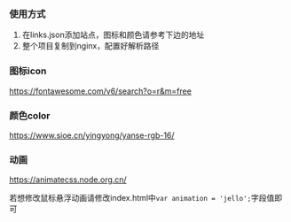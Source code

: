 ### 使用方式

1. 在links.json添加站点，图标和颜色请参考下边的地址
2. 整个项目复制到nginx，配置好解析路径

### 图标icon

<https://fontawesome.com/v6/search?o=r&m=free>

### 颜色color

<https://www.sioe.cn/yingyong/yanse-rgb-16/>

### 动画

<https://animatecss.node.org.cn/>

若想修改鼠标悬浮动画请修改index.html中`var animation = 'jello';`字段值即可
